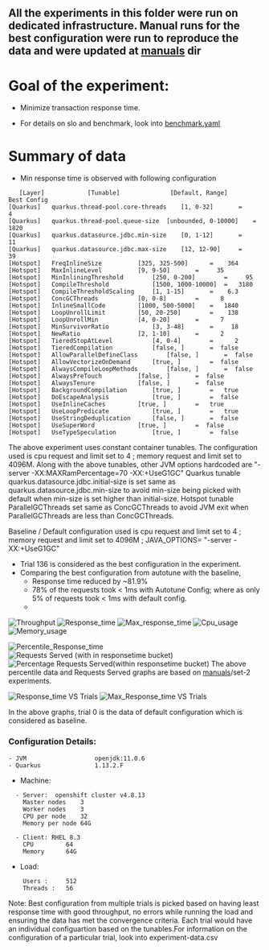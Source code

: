 ## All the experiments in this folder were run on dedicated infrastructure. Manual runs for the best configuration were run to reproduce the data and were updated at [manuals](manuals) dir

# Goal of the experiment:
- Minimize transaction response time.

- For details on slo and benchmark, look into [benchmark.yaml](benchmark.yaml)

# Summary of data
- Min response time is observed with following configuration
```
   [Layer]            [Tunable]              [Default, Range]      Best Config
[Quarkus]   quarkus.thread-pool.core-threads	[1, 0-32]		=      4
[Quarkus]   quarkus.thread-pool.queue-size	[unbounded, 0-10000]	=   1820
[Quarkus]   quarkus.datasource.jdbc.min-size	[0, 1-12]		=     11
[Quarkus]   quarkus.datasource.jdbc.max-size	[12, 12-90]		=     39
[Hotspot]   FreqInlineSize			[325, 325-500]		=    364
[Hotspot]   MaxInlineLevel			[9, 9-50]		=     35
[Hotspot]   MinInliningThreshold		[250, 0-200]		=     95
[Hotspot]   CompileThreshold			[1500, 1000-10000]	=   3180
[Hotspot]   CompileThresholdScaling		[1, 1-15]		=    6.3
[Hotspot]   ConcGCThreads			[0, 0-8]		=      8
[Hotspot]   InlineSmallCode			[1000, 500-5000]	=   1840
[Hotspot]   LoopUnrollLimit			[50, 20-250]		=    138
[Hotspot]   LoopUnrollMin			[4, 0-20]		=      7
[Hotspot]   MinSurvivorRatio			[3, 3-48]		=     18
[Hotspot]   NewRatio				[2, 1-10]		=      2
[Hotspot]   TieredStopAtLevel			[4, 0-4]		=      2
[Hotspot]   TieredCompilation			[false, ]		=  false
[Hotspot]   AllowParallelDefineClass		[false, ]		=  false
[Hotspot]   AllowVectorizeOnDemand		[true, ]		=  false
[Hotspot]   AlwaysCompileLoopMethods		[false, ]		=  false
[Hotspot]   AlwaysPreTouch			[false, ]		=  false
[Hotspot]   AlwaysTenure			[false, ]		=  false
[Hotspot]   BackgroundCompilation		[true, ]		=   true
[Hotspot]   DoEscapeAnalysis			[true, ]		=  false
[Hotspot]   UseInlineCaches			[true, ]		=   true
[Hotspot]   UseLoopPredicate			[true, ]		=   true
[Hotspot]   UseStringDeduplication		[false, ]		=  false
[Hotspot]   UseSuperWord			[true, ]		=  false
[Hotspot]   UseTypeSpeculation			[true, ]		=  false

```
The above experiment uses constant container tunables. The configuration used is cpu request and limit set to 4 ; memory request and limit set to 4096M.
Along with the above tunables, other JVM options hardcoded are "-server -XX:MAXRamPercentage=70 -XX:+UseG1GC"
Quarkus tunable quarkus.datasource.jdbc.initial-size is set same as quarkus.datasource.jdbc.min-size to avoid min-size being picked with default when min-size is set higher than initial-size.
Hotspot tunable ParallelGCThreads set same as ConcGCThreads to avoid JVM exit when ParallelGCThreads are less than ConcGCThreads.

Baseline / Default configuration used is cpu request and limit set to 4 ; memory request and limit set to 4096M ; JAVA_OPTIONS= "-server -XX:+UseG1GC"

- Trial 136 is considered as the best configuration in the experiment.
- Comparing the best configuration from autotune with the baseline, 
	- Response time reduced by ~81.9%
	- 78% of the requests took < 1ms with Autotune Config; where as only 5% of requests took < 1ms with default config.
	- 

![Throughput](https://user-images.githubusercontent.com/17760990/151574878-4857838d-66ce-464c-94c4-3bffe6ee0cb4.png)
![Response_time](https://user-images.githubusercontent.com/17760990/151574891-76e04cf0-5eeb-44a9-9723-b1abb819d5ec.png)
![Max_response_time](https://user-images.githubusercontent.com/17760990/151574896-09e85502-ac1d-4ca7-ab03-66d92d7ac325.png)
![Cpu_usage](https://user-images.githubusercontent.com/17760990/151574699-f9c8c74e-72ab-4b9e-8af2-854b196208f7.png)
![Memory_usage](https://user-images.githubusercontent.com/17760990/151574715-ac997e4e-882b-4554-bf98-c87aa803e1e4.png)

![Percentile_Response_time](https://user-images.githubusercontent.com/17760990/152111671-6c4d5feb-960c-4119-abb9-8c2a2a58da6f.png)
![Requests Served (with in responsetime bucket)](https://user-images.githubusercontent.com/17760990/152112084-621a3ea4-f7c3-4417-9ed5-6b312360cbed.png)
![Percentage Requests Served(within responsetime bucket)](https://user-images.githubusercontent.com/17760990/152111953-485fdc7b-7ca1-4cc7-a48f-57d0b60a2dd8.png)
The above percentile data and Requests Served graphs are based on [manuals](manuals)/set-2 experiments.


![Response_time VS Trials](https://user-images.githubusercontent.com/17760990/151575084-ef6e2d39-a6a1-4d9b-a0f3-8d003eaf5160.png)
![Max_Response_time VS Trials](https://user-images.githubusercontent.com/17760990/151575096-4836455a-2bd4-4c4b-a753-365310558bc8.png)

In the above graphs, trial 0 is the data of default configuration which is considered as baseline.

### Configuration Details:
```
- JVM                   openjdk:11.0.6
- Quarkus               1.13.2.F
```
- Machine: 
```
  - Server:  openshift cluster v4.8.13
    Master nodes	3
    Worker nodes	3
    CPU per node	32
    Memory per node	64G

  - Client: RHEL 8.3
    CPU  		64
    Memory 		64G  
```
- Load: 
```
 	Users :		512
	Threads :	56
```


Note: Best configuration from multiple trials is picked based on having least response time with good throughput, no errors while running the load and ensuring the data has met the convergence criteria.
Each trial would have an individual configuartion based on the tunables.For information on the configuration of a particular trial, look into experiment-data.csv
